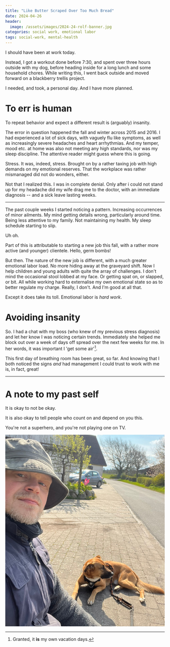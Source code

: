 ```yaml
---
title: "Like Butter Scraped Over Too Much Bread"
date: 2024-04-26
header:
  image: /assets/images/2024-24-rolf-banner.jpg
categories: social work, emotional labor
tags: social-work, mental-health
---
```


I should have been at work today.

Instead, I got a workout done before 7:30, and spent over three hours
outside with my dog, before heading inside for a long lunch and some
household chores. While writing this, I went back outside and moved
forward on a blackberry trellis project.

I needed, and took, a personal day. And I have more planned.

# To err is human

To repeat behavior and expect a different result is
(arguably) insanity.

The error in question happened the fall and winter across 2015 and 2016. I
had experienced a lot of sick days, with vaguely flu like symptoms, as well
as increasingly severe headaches and heart arrhythmias. And my temper, mood
etc. at home was also not meeting any high standards, nor was my sleep
discipline. The attentive reader might guess where this is going.

Stress. It was, indeed, stress. Brought on by a rather taxing job with
high demands on my emotional reserves. That the workplace was rather
mismanaged did not do wonders, either.

Not that I realized this. I was in complete denial. Only after i could not
stand up for my headache did my wife drag me to the doctor, with an
immediate diagnosis -- and a sick leave lasting weeks.

-----

The past couple weeks I started noticing a pattern. Increasing occurrences of
minor ailments. My mind getting details wrong, particularly around time.
Being less attentive to my family. Not maintaining my health. My sleep
schedule starting to slip.

Uh oh.

Part of this is attributable to starting a new job this fall, with a
rather more active (and younger) clientele. Hello, germ bombs!

But then. The nature of the new job is different, with a much greater
emotional labor load. No more hiding away at the graveyard shift. Now I
help children and young adults with quite the array of challenges. I don't
mind the occasional stool lobbed at my face. Or getting spat on, or
slapped, or bit. All while working hard to externalise my own emotional
state so as to better regulate my charge. Really, I don't. And I'm good at
all that.

Except it does take its toll. Emotional labor is *hard work*.

# Avoiding insanity

So. I had a chat with my boss (who knew of my previous stress diagnosis)
and let her know I was noticing certain trends. Immediately she helped me
block out over a week of days off spread over the next few weeks for me.
In her words, it was important I 'get some air'[^1].

[^1]: Granted, it **is** my own vacation days.

This first day of breathing room has been great, so far. And knowing that
I both noticed the signs *and* had management I could trust to work with me
is, in fact, great!

-----

# A note to my past self

It is okay to not be okay.

It is also okay to tell people who count on and depend on you this.

You're not a superhero, and you're not playing one on TV.

![The author and his dog](/assets/images/2024-04-martin-and-rolf.jpg)
